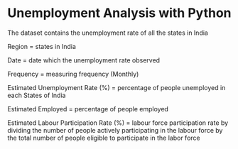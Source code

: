 # Unemployment Analysis with Python

The dataset contains the unemployment rate of all the states in India

Region = states in India

Date = date which the unemployment rate observed

Frequency = measuring frequency (Monthly)

Estimated Unemployment Rate (%) = percentage of people unemployed in each States of India

Estimated Employed = percentage of people employed

Estimated Labour Participation Rate (%) = labour force participation rate by dividing the number of people actively participating in the labour force by the total number of people eligible to participate in the labor force

